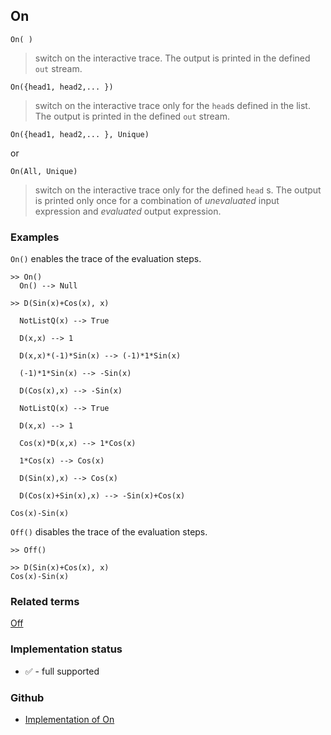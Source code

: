 ## On

```
On( )
```

> switch on the interactive trace. The output is printed in the defined `out` stream.
 

```
On({head1, head2,... })
```

> switch on the interactive trace only for the `head`s defined in the list. The output is printed in the defined `out` stream.

```
On({head1, head2,... }, Unique)
```

or

```
On(All, Unique)
```

> switch on the interactive trace only for the defined `head` s. The output is printed only once for a combination of _unevaluated_ input expression and _evaluated_ output expression.


### Examples


`On()` enables the trace of the evaluation steps.

```
>> On()
  On() --> Null

>> D(Sin(x)+Cos(x), x)

  NotListQ(x) --> True

  D(x,x) --> 1

  D(x,x)*(-1)*Sin(x) --> (-1)*1*Sin(x)

  (-1)*1*Sin(x) --> -Sin(x)

  D(Cos(x),x) --> -Sin(x)

  NotListQ(x) --> True

  D(x,x) --> 1

  Cos(x)*D(x,x) --> 1*Cos(x)

  1*Cos(x) --> Cos(x)

  D(Sin(x),x) --> Cos(x)

  D(Cos(x)+Sin(x),x) --> -Sin(x)+Cos(x)

Cos(x)-Sin(x)
```

`Off()` disables the trace of the evaluation steps.

```
>> Off()

>> D(Sin(x)+Cos(x), x)
Cos(x)-Sin(x)

```


### Related terms 
[Off](Off.md)






### Implementation status

* &#x2705; - full supported

### Github

* [Implementation of On](https://github.com/axkr/symja_android_library/blob/master/symja_android_library/matheclipse-core/src/main/java/org/matheclipse/core/builtin/Programming.java#L2102) 
